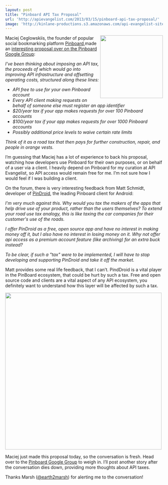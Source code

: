 ```yaml
---
layout: post
title: "Pinboard API Tax Proposal"
url: 'http://apievangelist.com/2013/03/15/pinboard-api-tax-proposal/'
image: 'http://kinlane-productions.s3.amazonaws.com/api-evangelist-site/blog/pinboard-icon.png'
---
```


[<img class="c1" src="https://s3.amazonaws.com/kinlane-productions/api-evangelist/pinboard/pinboard_in_blue.png" alt="" width="200" align="right" />][1]

Maciej Ceglowskiis, the founder of popular social bookmarking platform [Pinboard][1],made an [interesting proposal over on the Pinboard Google Group][2]:

_I've been thinking about imposing an API tax, the proceeds of which would go into improving API infrastructure and offsetting operating costs, structured along these lines:_

  * _API free to use for your own Pinboard account_
  * _Every API client making requests on behalf of someone else must register an app identifier_
  * _$20/year tax if your app makes requests for over 100 Pinboard accounts_
  * _$100/year tax if your app makes requests for over 1000 Pinboard accounts_
  * _Possibly additional price levels to waive certain rate limits_

_Think of it as a road tax that then pays for further construction, repair, and people in orange vests._

I’m guessing that Maciej has a lot of experience to back his proposal, watching how developers use Pinboard for their own purposes, or on behalf of a user via a client. I heavily depend on Pinboard for my curation at API Evangelist, so API access would remain free for me. I’m not sure how I would feel if I was building a client.

On the forum, there is very interesting feedback from Matt Schmidt, developer of [PinDroid][3], the leading Pinboard client for Android:

_I'm very much against this. Why would you tax the makers of the apps that help drive use of your product, rather than the users themselves? To extend your road use tax analogy, this is like taxing the car companies for their customer's use of the roads._

_I offer PinDroid as a free, open source app and have no interest in making money off it, but I also have no interest in losing money on it. Why not offer api access as a premium account feature (like archiving) for an extra buck instead?_

_To be clear, if such a "tax" were to be implemented, I will have to stop developing and supporting PinDroid and take it off the market._

Matt provides some real life feedback, that I can’t. PindDroid is a vital player in the PinBoard ecosystem, that could be hurt by such a tax. Free and open source code and clients are a vital aspect of any API ecosystem, you definitely want to understand how this layer will be affected by such a tax.

[<img class="c3" src="https://s3.amazonaws.com/kinlane-productions/api-evangelist/pinboard/pindroid.png" alt="" width="500" />][3]

Maciej just made this proposal today, so the conversation is fresh. Head over to the [Pinboard Google Group][2] to weigh in. I’ll post another story after the conversation dies down, providing more thoughts about API taxes.

Thanks Marsh ([@earth2marsh][4]) for alerting me to the conversation!

   [1]: https://pinboard.in
   [2]: https://groups.google.com/d/msg/pinboard-dev/PidYOmyBaxI/mLDKIzC6olgJ
   [3]: https://play.google.com/store/apps/details?id=com.pindroid
   [4]: https://twitter.com/earth2marsh
